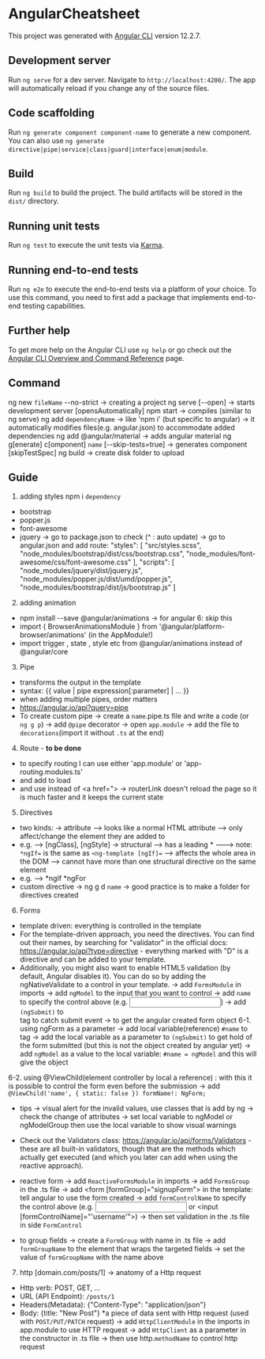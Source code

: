 # AngularCheatsheet

This project was generated with [Angular CLI](https://github.com/angular/angular-cli) version 12.2.7.

## Development server

Run `ng serve` for a dev server. Navigate to `http://localhost:4200/`. The app will automatically reload if you change any of the source files.

## Code scaffolding

Run `ng generate component component-name` to generate a new component. You can also use `ng generate directive|pipe|service|class|guard|interface|enum|module`.

## Build

Run `ng build` to build the project. The build artifacts will be stored in the `dist/` directory.

## Running unit tests

Run `ng test` to execute the unit tests via [Karma](https://karma-runner.github.io).

## Running end-to-end tests

Run `ng e2e` to execute the end-to-end tests via a platform of your choice. To use this command, you need to first add a package that implements end-to-end testing capabilities.

## Further help

To get more help on the Angular CLI use `ng help` or go check out the [Angular CLI Overview and Command Reference](https://angular.io/cli) page.

## Command
ng new `fileName` --no-strict -> creating a project 
ng serve [--open] -> starts development server [opensAutomatically]
npm start -> compiles (similar to ng serve)
ng add `dependencyName` -> like 'npm i' (but specific to angular) -> it automatically modifies files(e.g. angular.json) to accommodate added dependencies
ng add @angular/material -> adds angular material
ng g[enerate] c[omponent] `name` [--skip-tests=true] -> generates component [skipTestSpec]
ng build -> create disk folder to upload

## Guide
1. adding styles
npm i `dependency`
- bootstrap
- popper.js
- font-awesome
- jquery
-> go to package.json to check (^ : auto update)
-> go to angular.json and add route: 
    "styles": [
        "src/styles.scss",
        "node_modules/bootstrap/dist/css/bootstrap.css",
        "node_modules/font-awesome/css/font-awesome.css"
    ],
    "scripts": [
        "node_modules/jquery/dist/jquery.js",
        "node_modules/popper.js/dist/umd/popper.js",
        "node_modules/bootstrap/dist/js/bootstrap.js"
    ]

2. adding animation
- npm install --save @angular/animations -> for angular 6: skip this
- import { BrowserAnimationsModule } from '@angular/platform-browser/animations'  (in the AppModule!)
-  import trigger , state , style  etc from @angular/animations  instead of @angular/core

3. Pipe
- transforms the output in the template
- syntax: {{ value | pipe expression[:parameter] | ... }}
- when adding multiple pipes, order matters
- https://angular.io/api?query=pipe
- To create custom pipe
-> create a `name`.pipe.ts file and write a code (or `ng g p`)
-> add `@pipe` decorator
-> open `app.module` 
-> add the file to `decorations`(import it without `.ts` at the end)

4. Route - **to be done**
- to specify routing I can use either 'app.module' or 'app-routing.modules.ts'
- and add <router-outlet></router-outlet> to load
- and use <a routerLink=""> instead of <a href=">
-> routerLink doesn't reload the page so it is much faster and it keeps the current state

5. Directives
- two kinds:
-> attribute
--> looks like a normal HTML attribute
--> only affect/change the element they are added to
- e.g.
--> [ngClass], [ngStyle]
-> structural
--> has a leading *
---> note: `*ngIf=` is the same as `<ng-template [ngIf]=`
--> affects the whole area in the DOM
--> cannot have more than one structural directive on the same element
- e.g.
--> *ngIf *ngFor
- custom directive
-> ng g d `name`
-> good practice is to make a folder for directives created

6. Forms
- template driven: everything is controlled in the template
- For the template-driven approach, you need the directives. You can find out their names, by searching for "validator" in the official docs: https://angular.io/api?type=directive - everything marked with "D" is a directive and can be added to your template.
- Additionally, you might also want to enable HTML5 validation (by default, Angular disables it). You can do so by adding the ngNativeValidate  to a control in your template.
-> add `FormsModule` in imports
-> add `ngModel` to the input that you want to control
-> add `name` to specify the control above 
(e.g. <input name="username">)
-> add `(ngSubmit)` to <form> tag to catch submit event
-> to get the angular created form object
6-1. using ngForm as a parameter
-> add local variable(reference) `#name` to <form> tag 
-> add the local variable as a parameter to `(ngSubmit)` to get hold of the form submitted (but this is not the object created by angular yet)
-> add `ngModel` as a value to the local variable: `#name = ngModel` and this will give the object

6-2. using @ViewChild(element controller by local a reference)
: with this it is possible to control the form even before the submission
-> add `@ViewChild('name', { static: false }) formName!: NgForm;`

- tips
-> visual alert for the invalid values, use classes that is add by ng
-> check the change of attributes
-> set local variable to ngModel or ngModelGroup then use the local variable to show visual warnings

* Check out the Validators class: https://angular.io/api/forms/Validators - these are all built-in validators, though that are the methods which actually get executed (and which you later can add when using the reactive approach).

- reactive form
-> add `ReactiveFormsModule` in imports
-> add `FormsGroup` in the .ts file
-> add <form [formGroup]="signupForm"> in the template: tell angular to use the form created 
-> add `formControlName` to specify the control above 
(e.g. <input formControlName="username"> or <input [formControlName]="'username'">)
-> then set validation in the .ts file in side `FormControl`
* to group fields 
-> create a `FormGroup` with name in .ts file
-> add `formGroupName` to the element that wraps the targeted fields
-> set the value of `formGroupName` with the name above

7. http
[domain.com/posts/1]
-> anatomy of a Http request
- Http verb: POST, GET, ...
- URL (API Endpoint): `/posts/1`
- Headers(Metadata): {"Content-Type": "application/json"}
- Body: {title: "New Post"} *a piece of data sent with Http request (used with `POST/PUT/PATCH` request)
-> add `HttpClientModule` in the imports in app.module to use HTTP request
-> add `HttpClient` as a parameter in the constructor in .ts file
-> then use http.`methodName` to control http request